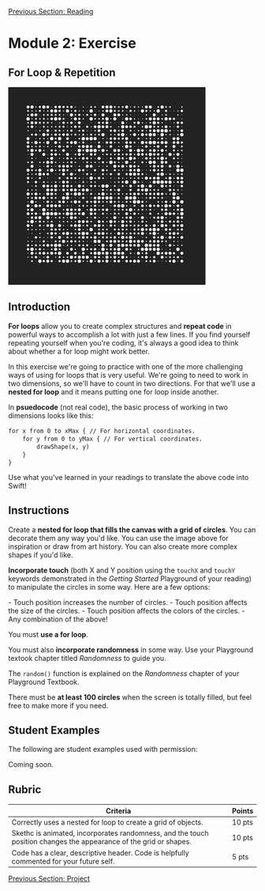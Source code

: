 [Previous Section: Reading](1_READING.md)

# Module 2: Exercise

## For Loop & Repetition

![Grid of circles](images/grid.png)

## Introduction

**For loops** allow you to create complex structures and **repeat code** in powerful ways to accomplish a lot with just a few lines. If you find yourself repeating yourself when you're coding, it's always a good idea to think about whether a for loop might work better.

In this exercise we're going to practice with one of the more challenging ways of using for loops that is very useful. We're going to need to work in two dimensions, so we'll have to count in two directions. For that we'll use a **nested for loop** and it means putting one for loop inside another.

In **psuedocode** (not real code), the basic process of working in two dimensions looks like this:

```pseudocode
for x from 0 to xMax { // For horizontal coordinates.
	for y from 0 to yMax { // For vertical coordinates.
		drawShape(x, y)
	}
}
```

Use what you've learned in your readings to translate the above code into Swift!

## Instructions

Create a **nested for loop that fills the canvas with a grid of circles**. You can decorate them any way you'd like. You can use the image above  for inspiration or draw from art history. You can also create more complex shapes if you'd like.

**Incorporate touch** (both X and Y position using the `touchX` and `touchY` keywords demonstrated in the *Getting Started* Playground of your reading) to manipulate the circles in some way. Here are a few options:

\- Touch position increases the number of circles.
\- Touch position affects the size of the circles.
\- Touch position affects the colors of the circles.
\- Any combination of the above!

You must **use a for loop**.

You must also **incorporate randomness** in some way. Use your Playground textook chapter titled *Randomness* to guide you.

The `random()` function is explained on the *Randomness* chapter of your Playground Textbook.

There must be **at least 100 circles** when the screen is totally filled, but feel free to make more if you need.

## Student Examples

The following are student examples used with permission:

Coming soon.

## Rubric

| Criteria                                                     | Points |
| ------------------------------------------------------------ | ------ |
| Correctly uses a nested for loop to create a grid of objects. | 10 pts |
| Skethc is animated, incorporates randomness, and the touch position changes the appearance of the grid or shapes. | 10 pts |
| Code has a clear, descriptive header. Code is helpfully commented for your future self. | 5 pts  |

[Previous Section: Project](3_PROJECT.md)